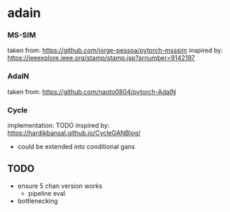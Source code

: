 # adain

### MS-SIM

taken from: https://github.com/jorge-pessoa/pytorch-msssim
inspired by: https://ieeexplore.ieee.org/stamp/stamp.jsp?arnumber=9142197

### AdaIN

taken from: https://github.com/naoto0804/pytorch-AdaIN


### Cycle

implementation: TODO
inspired by: https://hardikbansal.github.io/CycleGANBlog/

* could be extended into conditional gans

## TODO

* ensure 5 chan version works
    * pipeline eval
* bottlenecking